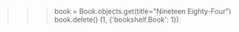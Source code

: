 >>> book = Book.objects.get(title="Nineteen Eighty-Four")
>>> book.delete()
(1, {'bookshelf.Book': 1})
